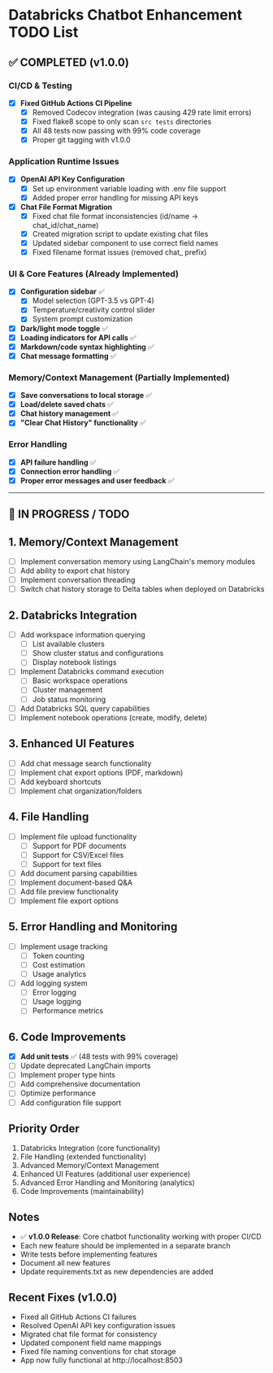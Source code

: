 # Databricks Chatbot Enhancement TODO List

## ✅ COMPLETED (v1.0.0)

### CI/CD & Testing
- [x] **Fixed GitHub Actions CI Pipeline**
  - [x] Removed Codecov integration (was causing 429 rate limit errors)
  - [x] Fixed flake8 scope to only scan `src tests` directories
  - [x] All 48 tests now passing with 99% code coverage
  - [x] Proper git tagging with v1.0.0

### Application Runtime Issues
- [x] **OpenAI API Key Configuration**
  - [x] Set up environment variable loading with .env file support
  - [x] Added proper error handling for missing API keys
  
- [x] **Chat File Format Migration**
  - [x] Fixed chat file format inconsistencies (id/name → chat_id/chat_name)
  - [x] Created migration script to update existing chat files
  - [x] Updated sidebar component to use correct field names
  - [x] Fixed filename format issues (removed chat_ prefix)

### UI & Core Features (Already Implemented)
- [x] **Configuration sidebar** ✅
  - [x] Model selection (GPT-3.5 vs GPT-4)
  - [x] Temperature/creativity control slider  
  - [x] System prompt customization
- [x] **Dark/light mode toggle** ✅
- [x] **Loading indicators for API calls** ✅
- [x] **Markdown/code syntax highlighting** ✅
- [x] **Chat message formatting** ✅

### Memory/Context Management (Partially Implemented)
- [x] **Save conversations to local storage** ✅
- [x] **Load/delete saved chats** ✅
- [x] **Chat history management** ✅
- [x] **"Clear Chat History" functionality** ✅

### Error Handling
- [x] **API failure handling** ✅
- [x] **Connection error handling** ✅
- [x] **Proper error messages and user feedback** ✅

---

## 🔄 IN PROGRESS / TODO

## 1. Memory/Context Management
- [ ] Implement conversation memory using LangChain's memory modules
- [ ] Add ability to export chat history
- [ ] Implement conversation threading
- [ ] Switch chat history storage to Delta tables when deployed on Databricks

## 2. Databricks Integration
- [ ] Add workspace information querying
  - [ ] List available clusters
  - [ ] Show cluster status and configurations
  - [ ] Display notebook listings
- [ ] Implement Databricks command execution
  - [ ] Basic workspace operations
  - [ ] Cluster management
  - [ ] Job status monitoring
- [ ] Add Databricks SQL query capabilities
- [ ] Implement notebook operations (create, modify, delete)

## 3. Enhanced UI Features
- [ ] Add chat message search functionality
- [ ] Implement chat export options (PDF, markdown)
- [ ] Add keyboard shortcuts
- [ ] Implement chat organization/folders

## 4. File Handling
- [ ] Implement file upload functionality
  - [ ] Support for PDF documents
  - [ ] Support for CSV/Excel files
  - [ ] Support for text files
- [ ] Add document parsing capabilities
- [ ] Implement document-based Q&A
- [ ] Add file preview functionality
- [ ] Implement file export options

## 5. Error Handling and Monitoring
- [ ] Implement usage tracking
  - [ ] Token counting
  - [ ] Cost estimation
  - [ ] Usage analytics
- [ ] Add logging system
  - [ ] Error logging
  - [ ] Usage logging
  - [ ] Performance metrics

## 6. Code Improvements
- [x] **Add unit tests** ✅ (48 tests with 99% coverage)
- [ ] Update deprecated LangChain imports
- [ ] Implement proper type hints
- [ ] Add comprehensive documentation
- [ ] Optimize performance
- [ ] Add configuration file support

## Priority Order
1. Databricks Integration (core functionality)
2. File Handling (extended functionality) 
3. Advanced Memory/Context Management
4. Enhanced UI Features (additional user experience)
5. Advanced Error Handling and Monitoring (analytics)
6. Code Improvements (maintainability)

## Notes
- ✅ **v1.0.0 Release**: Core chatbot functionality working with proper CI/CD
- Each new feature should be implemented in a separate branch
- Write tests before implementing features
- Document all new features
- Update requirements.txt as new dependencies are added 

## Recent Fixes (v1.0.0)
- Fixed all GitHub Actions CI failures
- Resolved OpenAI API key configuration issues
- Migrated chat file format for consistency
- Updated component field name mappings
- Fixed file naming conventions for chat storage
- App now fully functional at http://localhost:8503 